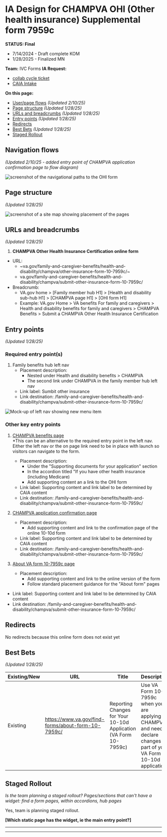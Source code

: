 # IA Design for CHAMPVA OHI (Other health insurance) Supplemental form 7959c
**STATUS: Final**
- 7/14/2024 - Draft complete KOM
- 1/28/2025 - Finalized MN

**Team:** IVC Forms
**IA Request:** 
- [collab cycle ticket](https://github.com/orgs/department-of-veterans-affairs/projects/929/views/1?filterQuery=ohi&pane=issue&itemId=62895038)
- [CAIA Intake](https://github.com/department-of-veterans-affairs/va.gov-team/issues/77855)

**On this page:**
- [User/page flows](#flows) *(Updated 2/10/25)*
- [Page structure](#map) *(Updated 1/28/25)*
- [URLs and breadcrumbs](#url) *(Updated 1/28/25)*
- [Entry points](#nav) *(Updated 1/28/25)*
- [Redirects](#redirects)
- [Best Bets](#bestbets) *(Updated 1/28/25)*
- [Staged Rollout](#stagedrollout)


## <a name="flows"></a>Navigation flows <br>
*(Updated 2/10/25 - added entry point of CHAMPVA application confirmation page to flow diagram)*

![screenshot of the navigational paths to the OHI form](https://github.com/user-attachments/assets/aea0b7bd-e46d-4934-a637-c1c845c4c484)




## <a name="map"></a>Page structure<br>
*(Updated 1/28/25)*

![screenshot of a site map showing placement of the pages](https://github.com/user-attachments/assets/8b2c261f-fb1d-45ad-ad66-20bd75d69b14)




## <a name="url"></a>URLs and breadcrumbs
*(Updated 1/28/25)*

1) **CHAMPVA Other Health Insurance Certification online form**
- URL:
  - ~va.gov/family-and-caregiver-benefits/health-and-disability/champva/other-insurance-form-10-7959c/~
  - va.gov/family-and-caregiver-benefits/health-and-disability/champva/submit-other-insurance-form-10-7959c/
- Breadcrumb:
  - VA.gov home > [Family member hub H1] > [Health and disability sub-hub H1] > [CHAMPVA page H1] > [OHI form H1]
  - Example: VA.gov Home > VA benefits For family and caregivers > Health and disability benefits for family and caregivers > CHAMPVA Benefits > Submit a CHAMPVA Other Health Insurance Certification


## <a name="nav"></a>Entry points <br>
*(Updated 1/28/25)*

### Required entry point(s)

1. Family benefits hub left nav
    - Placement description:
      - Nested under Health and disability benefits > CHAMPVA
      - The second link under CHAMPVA in the family member hub left nav
    - Link label: Sumbit other insurance
    - Link destination: /family-and-caregiver-benefits/health-and-disability/champva/submit-other-insurance-form-10-7959c/

![Mock-up of left nav showing new menu item](https://github.com/user-attachments/assets/f4114e77-c458-4bec-ad8e-0b34087c2cd2)

### Other key entry points

1. [CHAMPVA benefits page](https://www.va.gov/family-and-caregiver-benefits/health-and-disability/champva/)
  <br> *This can be an alternative to the required entry point in the left nav. Either the left nav or the on page link need to be in place with launch so visitors can navigate to the form.
    - Placement description:
      - Under the "Supporting documents for your application" section
      - In the accordion titled "If you have other health insurance (including Medicare)
      - Add supporting content an a link to the OHI form
    - Link label: Supporting content and link label to be determined by CAIA content
    - Link destination: /family-and-caregiver-benefits/health-and-disability/champva/submit-other-insurance-form-10-7959c/

2. [CHAMPVA application confirmation page](https://www.va.gov/family-and-caregiver-benefits/health-and-disability/champva/apply-form-10-10d/) 
    - Placement description:
        - Add supporting content and link to the confirmation page of the online 10-10d form
    - Link label: Supporting content and link label to be determined by CAIA content
    - Link destination: /family-and-caregiver-benefits/health-and-disability/champva/submit-other-insurance-form-10-7959c/

3. [About VA form 10-7959c page](https://www.va.gov/find-forms/about-form-10-7959c/)
    - Placement description:
      - Add supporting content and link to the online version of the form
      - Follow standard placement guidance for the "About form" pages
  - Link label: Supporting content and link label to be determined by CAIA content
  - Link destination: /family-and-caregiver-benefits/health-and-disability/champva/submit-other-insurance-form-10-7959c/


## <a name="redirects"></a>Redirects <br>
No redirects because this online form does not exist yet


## <a name="bestbets"></a>Best Bets<br>
*(Updated 1/28/25)*

Existing/New | URL  | Title  | Description | Keywords | Notes  
--- | --- | --- | --- | --- | ---
Existing | https://www.va.gov/find-forms/about-form-10-7959c/ | Reporting Changes for Your 10-10d Application (VA Form 10-7959c) | Use VA Form 10-7959c when you are applying for CHAMPVA and need to declare changes as part of your VA Form 10-10d application. | 10-7959c, form 10-7959c, va 10-7959c, va form 10-7959c | Update this best bet to direct users to the online form rather than the "About form" page.  Update title and description.  Review keywords. 

## <a name="stagedrollout"></a>Staged Rollout<br>
*Is the team planning a staged rollout? Pages/sections that can't have a widget: find a form pages, within accordions, hub pages*

Yes, team is planning staged rollout.

**[Which static page has the widget, ie the main entry point?]**




<hr>
<hr>

